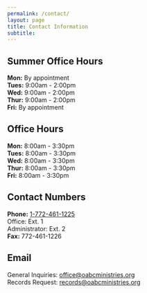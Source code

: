 ```yaml
---
permalink: /contact/
layout: page
title: Contact Information
subtitle: 
---
```


<div id="summerOfficeHours">
    <!-- Summer office hours go here -->
    <h2>Summer Office Hours</h2>
    <p><strong>Mon:</strong> By appointment<br />
    <strong>Tues:</strong> 9:00am - 2:00pm<br />
    <strong>Wed:</strong> 9:00am - 2:00pm<br />
    <strong>Thur:</strong> 9:00am - 2:00pm<br />
    <strong>Fri:</strong> By appointment</p>
</div>

<div id="regularOfficeHours">
    <!-- Regular office hours go here -->
    <h2>Office Hours</h2>
    <p><strong>Mon:</strong> 8:00am - 3:30pm<br />
    <strong>Tues:</strong> 8:00am - 3:30pm<br />
    <strong>Wed:</strong> 8:00am - 3:30pm<br />
    <strong>Thur:</strong> 8:00am - 3:30pm<br />
    <strong>Fri:</strong> 8:00am - 3:30pm</p>
</div>

<!-- Contact Numbers -->
<h2>Contact Numbers</h2>
<p><strong>Phone:</strong> <a href="tel:+17724611225">1-772-461-1225</a><br />
Office: Ext. 1<br />
Administrator: Ext. 2<br />
<!---Parsonage: Ext. 3<br />--->
<strong>Fax:</strong> 772-461-1226</p>

<!-- Email -->
<h2>Email</h2>
<p>General Inquiries: <a href="mailto:office@oabcministries.org">office@oabcministries.org</a><br />
Records Request: <a href="mailto:records@oabcministries.org">records@oabcministries.org</a></p>

<script>
    // Function to display office hours based on the current month
    function displayOfficeHours() {
        var today = new Date();
        var currentMonth = today.getMonth() + 1; // Months are zero-based, so add 1
        var summerMonths = [5, 6, 7]; // May, June, and July are summer months

        var summerOfficeHoursDiv = document.getElementById('summerOfficeHours');
        var regularOfficeHoursDiv = document.getElementById('regularOfficeHours');

        if (summerMonths.includes(currentMonth)) {
            summerOfficeHoursDiv.style.display = 'block'; // Show summer office hours
            regularOfficeHoursDiv.style.display = 'none'; // Hide regular office hours
        } else {
            summerOfficeHoursDiv.style.display = 'none'; // Hide summer office hours
            regularOfficeHoursDiv.style.display = 'block'; // Show regular office hours
        }
    }

    // Call the function to initially display the correct office hours
    displayOfficeHours();
</script>
